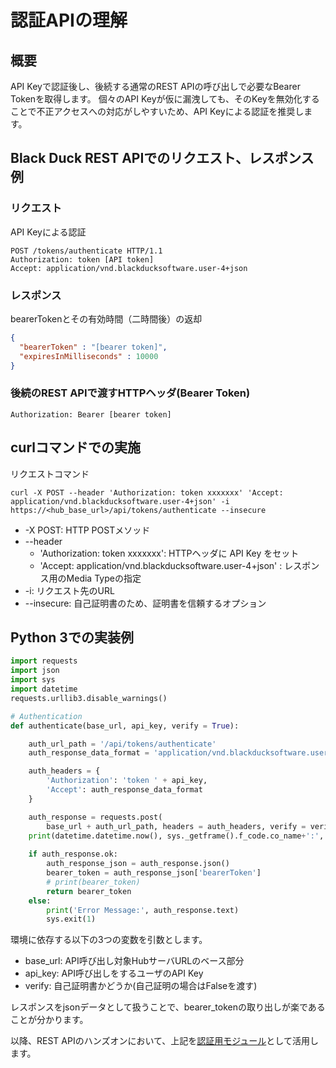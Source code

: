 # 認証APIの理解
## 概要
API Keyで認証後し、後続する通常のREST APIの呼び出しで必要なBearer Tokenを取得します。
個々のAPI Keyが仮に漏洩しても、そのKeyを無効化することで不正アクセスへの対応がしやすいため、API Keyによる認証を推奨します。

## Black Duck REST APIでのリクエスト、レスポンス例
### リクエスト
API Keyによる認証
```
POST /tokens/authenticate HTTP/1.1
Authorization: token [API token]
Accept: application/vnd.blackducksoftware.user-4+json
```

### レスポンス
bearerTokenとその有効時間（二時間後）の返却
```response.json
{
  "bearerToken" : "[bearer token]",
  "expiresInMilliseconds" : 10000
}
```

### 後続のREST APIで渡すHTTPヘッダ(Bearer Token)
```
Authorization: Bearer [bearer token]
```

## curlコマンドでの実施
リクエストコマンド
```
curl -X POST --header 'Authorization: token xxxxxxx' 'Accept: application/vnd.blackducksoftware.user-4+json' -i https://<hub_base_url>/api/tokens/authenticate --insecure
```
* -X POST: HTTP POSTメソッド
* --header 
    * 'Authorization: token xxxxxxx': HTTPヘッダに API Key をセット
    * 'Accept: application/vnd.blackducksoftware.user-4+json' : レスポンス用のMedia Typeの指定
* -i: リクエスト先のURL
* --insecure: 自己証明書のため、証明書を信頼するオプション

## Python 3での実装例　

```rest_api_auth.py
import requests
import json
import sys
import datetime
requests.urllib3.disable_warnings()

# Authentication
def authenticate(base_url, api_key, verify = True):

    auth_url_path = '/api/tokens/authenticate'
    auth_response_data_format = 'application/vnd.blackducksoftware.user-4+json'

    auth_headers = {
        'Authorization': 'token ' + api_key,
        'Accept': auth_response_data_format
    }

    auth_response = requests.post(
        base_url + auth_url_path, headers = auth_headers, verify = verify)
    print(datetime.datetime.now(), sys._getframe().f_code.co_name+':', auth_response)
    
    if auth_response.ok:
        auth_response_json = auth_response.json()
        bearer_token = auth_response_json['bearerToken']
        # print(bearer_token)
        return bearer_token
    else:
        print('Error Message:', auth_response.text)
        sys.exit(1)
```
環境に依存する以下の3つの変数を引数とします。
* base_url: API呼び出し対象HubサーバURLのベース部分
* api_key: API呼び出しをするユーザのAPI Key 
* verify: 自己証明書かどうか(自己証明の場合はFalseを渡す)

レスポンスをjsonデータとして扱うことで、bearer_tokenの取り出しが楽であることが分かります。

以降、REST APIのハンズオンにおいて、上記を[認証用モジュール](../api_test.py)として活用します。